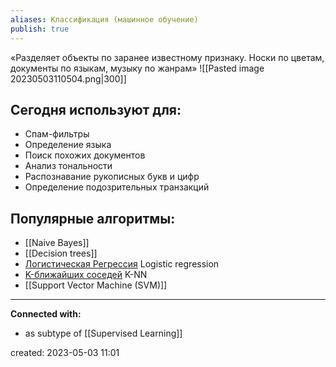 ```yaml
---
aliases: Классификация (машинное обучение)
publish: true
---
```


«Разделяет объекты по заранее известному признаку. Носки по цветам, документы по языкам, музыку по жанрам»
![[Pasted image 20230503110504.png|300]]

## Сегодня используют для:
-   Спам-фильтры
-   Определение языка
-   Поиск похожих документов
-   Анализ тональности
-   Распознавание рукописных букв и цифр
-   Определение подозрительных транзакций

## Популярные алгоритмы:
- [[Naive Bayes]]
- [[Decision trees]]
- [Логистическая Регрессия](https://ru.wikipedia.org/wiki/%D0%9B%D0%BE%D0%B3%D0%B8%D1%81%D1%82%D0%B8%D1%87%D0%B5%D1%81%D0%BA%D0%B0%D1%8F_%D1%80%D0%B5%D0%B3%D1%80%D0%B5%D1%81%D1%81%D0%B8%D1%8F) Logistic regression
- [K-ближайших соседей](https://ru.wikipedia.org/wiki/%D0%9C%D0%B5%D1%82%D0%BE%D0%B4_k-%D0%B1%D0%BB%D0%B8%D0%B6%D0%B0%D0%B9%D1%88%D0%B8%D1%85_%D1%81%D0%BE%D1%81%D0%B5%D0%B4%D0%B5%D0%B9) K-NN
- [[Support Vector Machine (SVM)]]

---









**Connected with:**
- as subtype of [[Supervised Learning]]



created: 2023-05-03 11:01